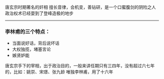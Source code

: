唐玄宗时期著名的奸相
擅长音律，会机变，善钻研，是一个口蜜腹剑的阴险之人
政治权术已经耍到了登峰造极的地步

---
### 李林甫的三个特点：
- 当面说好话，背后说坏话
- 大权独揽，堵塞言论
- 嫉贤妒能

唐玄宗手下的宰相，出于政治目的，一般来讲任期只有三四年，没有超过六七年的，比如：姚崇、宋璟、张九龄
唯独李林甫，用了十六年